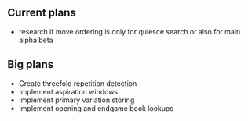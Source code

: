 
## Current plans
 - research if move ordering is only for quiesce search or also for main alpha beta

## Big plans
 + Create threefold repetition detection
 + Implement aspiration windows
 + Implement primary variation storing
 + Implement opening and endgame book lookups